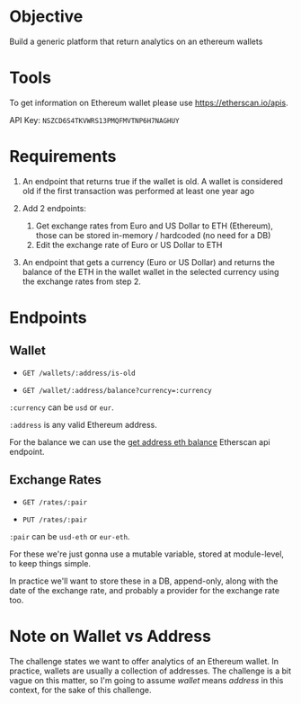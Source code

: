 # Objective

Build a generic platform that return analytics on an ethereum wallets

# Tools

To get information on Ethereum wallet please use https://etherscan.io/apis.

API Key: `NSZCD6S4TKVWRS13PMQFMVTNP6H7NAGHUY`

# Requirements

1. An endpoint that returns true if the wallet is old.
A wallet is considered old if the first transaction was performed at least one year ago

1. Add 2 endpoints:
   1. Get exchange rates from Euro and US Dollar to ETH (Ethereum), those can be
stored in-memory / hardcoded (no need for a DB)
   1. Edit the exchange rate of Euro or US Dollar to ETH

1. An endpoint that gets a currency (Euro or US Dollar) and returns the balance of the ETH
in the wallet wallet in the selected currency using the exchange rates from step 2.

# Endpoints

## Wallet

- `GET /wallets/:address/is-old`

- `GET /wallet/:address/balance?currency=:currency`

`:currency` can be `usd` or `eur`.

`:address` is any valid Ethereum address.

For the balance we can use the [get address eth balance](https://api.etherscan.io/api?module=account&action=balance&address=0xde0b295669a9fd93d5f28d9ec85e40f4cb697bae&tag=latest&apikey=YourApiKeyToken) Etherscan api endpoint.

## Exchange Rates 

- `GET /rates/:pair`

- `PUT /rates/:pair`

`:pair` can be `usd-eth` or `eur-eth`.

For these we're just gonna use a mutable variable, stored at module-level, to keep things simple.

In practice we'll want to store these in a DB, append-only, along with the date of the exchange rate, and probably a provider for the exchange rate too.

# Note on Wallet vs Address

The challenge states we want to offer analytics of an Ethereum wallet. In practice, wallets are usually a collection of addresses. The challenge is a bit vague on this matter, so I'm going to assume _wallet_ means _address_ in this context, for the sake of this challenge. 
